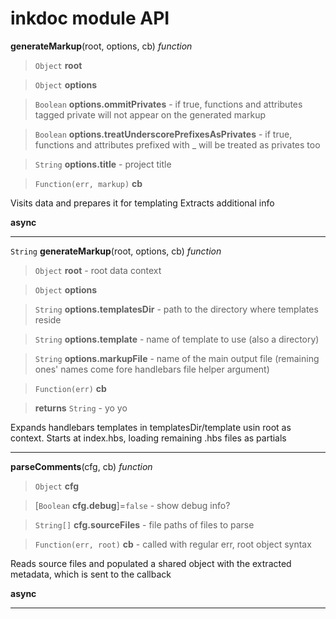 # inkdoc module API













**generateMarkup**(root, options, cb) *function*

> `Object` **root**

> `Object` **options**

> `Boolean` **options.ommitPrivates** - if true, functions and attributes tagged private will not appear on the generated markup

> `Boolean` **options.treatUnderscorePrefixesAsPrivates** - if true, functions and attributes prefixed with _ will be treated as privates too

> `String` **options.title** - project title

> `Function(err, markup)` **cb**



Visits data and prepares it for templating
Extracts additional info

**async**





---


`String`
**generateMarkup**(root, options, cb) *function*

> `Object` **root** - root data context

> `Object` **options**

> `String` **options.templatesDir** - path to the directory where templates reside

> `String` **options.template** - name of template to use (also a directory)

> `String` **options.markupFile** - name of the main output file (remaining ones' names come fore handlebars file helper argument)

> `Function(err)` **cb**

> **returns** `String` - yo yo

Expands handlebars templates in templatesDir/template usin root as context.
Starts at index.hbs, loading remaining .hbs files as partials







---


**parseComments**(cfg, cb) *function*

> `Object` **cfg**

> [`Boolean` **cfg.debug**]=`false` - show debug info?

> `String[]` **cfg.sourceFiles** - file paths of files to parse

> `Function(err, root)` **cb** - called with regular err, root object syntax



Reads source files and populated a shared object with the extracted metadata, which is sent to the callback

**async**





---






